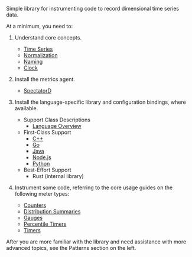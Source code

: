 Simple library for instrumenting code to record dimensional time series data.

At a minimum, you need to:

1. Understand core concepts.

    * [Time Series](../concepts/time-series.md)
    * [Normalization](../concepts/normalization.md)
    * [Naming](../concepts/naming.md)
    * [Clock](core/clock.md)

1. Install the metrics agent.

    * [SpectatorD](agent/usage.md)

1. Install the language-specific library and configuration bindings, where available.

    * Support Class Descriptions
        * [Language Overview](lang/overview.md)
    * First-Class Support
        * [C++](lang/cpp/usage.md)
        * [Go](lang/go/usage.md)
        * [Java](lang/java/usage.md)
        * [Node.js](lang/nodejs/usage.md)
        * [Python](lang/py/usage.md)
    * Best-Effort Support
        * Rust (internal library)   

1. Instrument some code, referring to the core usage guides on the following meter types:

    * [Counters](core/meters/counter.md)
    * [Distribution Summaries](core/meters/dist-summary.md)
    * [Gauges](core/meters/gauge.md)
    * [Percentile Timers](patterns/percentile-timer.md)
    * [Timers](core/meters/timer.md)

After you are more familiar with the library and need assistance with more advanced topics,
see the Patterns section on the left.
